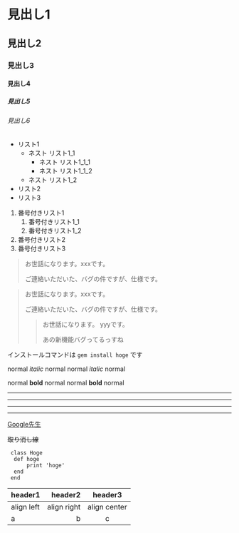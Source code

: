 # 見出し1
## 見出し2
### 見出し3
#### 見出し4
##### 見出し5
###### 見出し6

- リスト1
    - ネスト リスト1_1
        - ネスト リスト1_1_1
        - ネスト リスト1_1_2
    - ネスト リスト1_2
- リスト2
- リスト3

1. 番号付きリスト1
    1. 番号付きリスト1_1
    1. 番号付きリスト1_2
1. 番号付きリスト2
1. 番号付きリスト3

> お世話になります。xxxです。
>
> ご連絡いただいた、バグの件ですが、仕様です。

> お世話になります。xxxです。
>
> ご連絡いただいた、バグの件ですが、仕様です。
> > お世話になります。 yyyです。
> >
> > あの新機能バグってるっすね

インストールコマンドは `gem install hoge` です

normal *italic* normal
normal _italic_ normal

normal **bold** normal
normal __bold__ normal

***

___

---

*    *    *

[Google先生](https://www.google.co.jp/)

~~取り消し線~~

```
 class Hoge
  def hoge
      print 'hoge'
  end
 end
```

 |header1|header2|header3|
 |:--|--:|:--:|
 |align left|align right|align center|
 |a|b|c|
